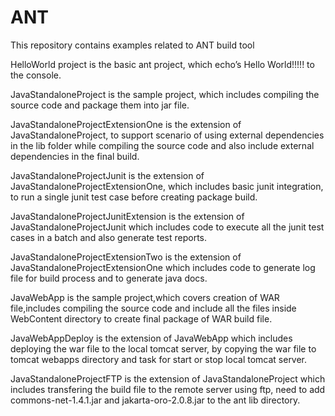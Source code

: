 # ANT
This repository contains examples related to ANT build tool

HelloWorld project is the basic ant project, which echo’s Hello World!!!!! to the console.

JavaStandaloneProject is the sample project, which includes compiling the source code and package them into jar file.

JavaStandaloneProjectExtensionOne is the extension of JavaStandaloneProject, to support scenario of using external dependencies in the lib folder while compiling the source code and also include external dependencies in the final build.

JavaStandaloneProjectJunit is the extension of JavaStandaloneProjectExtensionOne, which includes basic junit integration, to run a single junit test case before creating package build.

JavaStandaloneProjectJunitExtension is the extension of JavaStandaloneProjectJunit which includes code to execute all the junit test cases in a batch and also generate test reports.

JavaStandaloneProjectExtensionTwo is the extension of JavaStandaloneProjectExtensionOne which includes code to generate log file for build process and to generate java docs.

JavaWebApp is the sample project,which covers creation of WAR file,includes compiling the source code and include all the files inside WebContent directory to create final package of WAR build file.

JavaWebAppDeploy is the extension of JavaWebApp which includes deploying the war file to the local tomcat server, by copying the war file to tomcat webapps directory and task for start or stop local tomcat server.

JavaStandaloneProjectFTP is the extension of JavaStandaloneProject which includes transfering the build file to the remote server using ftp, need to add commons-net-1.4.1.jar and jakarta-oro-2.0.8.jar to the ant lib directory.
